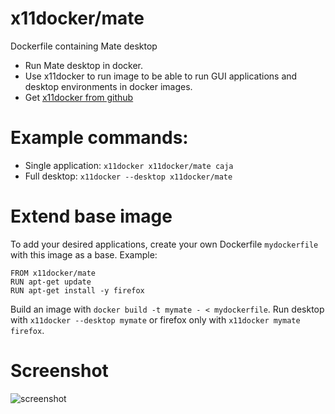 # x11docker/mate

Dockerfile containing Mate desktop
 - Run Mate desktop in docker. 
 - Use x11docker to run image to be able to run GUI applications and desktop environments in docker images. 
 - Get [x11docker from github](https://github.com/mviereck/x11docker)

# Example commands: 
 - Single application: `x11docker x11docker/mate caja`
 - Full desktop: `x11docker --desktop x11docker/mate`
  
# Extend base image
To add your desired applications, create your own Dockerfile `mydockerfile` with this image as a base. Example:
```
FROM x11docker/mate
RUN apt-get update
RUN apt-get install -y firefox
```
Build an image with `docker build -t mymate - < mydockerfile`. Run desktop with `x11docker --desktop mymate` or firefox only with `x11docker mymate firefox`.

 # Screenshot
![screenshot](https://raw.githubusercontent.com/mviereck/x11docker/screenshots/screenshot-mate.png "Mate desktop running in Xnest window using x11docker")
 

